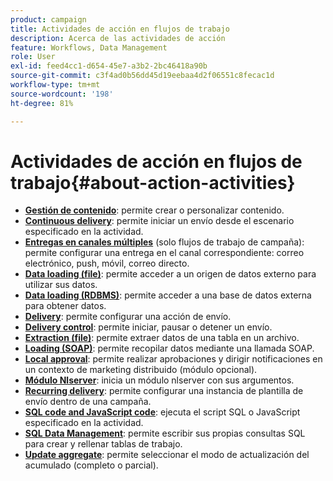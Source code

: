 ```yaml
---
product: campaign
title: Actividades de acción en flujos de trabajo
description: Acerca de las actividades de acción
feature: Workflows, Data Management
role: User
exl-id: feed4cc1-d654-45e7-a3b2-2bc46418a90b
source-git-commit: c3f4ad0b56dd45d19eebaa4d2f06551c8fecac1d
workflow-type: tm+mt
source-wordcount: '198'
ht-degree: 81%

---
```


# Actividades de acción en flujos de trabajo{#about-action-activities}

* **[Gestión de contenido](content-management.md)**: permite crear o personalizar contenido.
* **[Continuous delivery](continuous-delivery.md)**: permite iniciar un envío desde el escenario especificado en la actividad.
* **[Entregas en canales múltiples](cross-channel-deliveries.md)** (solo flujos de trabajo de campaña): permite configurar una entrega en el canal correspondiente: correo electrónico, push, móvil, correo directo.
* **[Data loading (file)](data-loading-rdbms.md)**: permite acceder a un origen de datos externo para utilizar sus datos.
* **[Data loading (RDBMS)](data-loading-rdbms.md)**: permite acceder a una base de datos externa para obtener datos.
* **[Delivery](delivery.md)**: permite configurar una acción de envío.
* **[Delivery control](delivery-control.md)**: permite iniciar, pausar o detener un envío.
* **[Extraction (file)](extraction-file.md)**: permite extraer datos de una tabla en un archivo.
* **[Loading (SOAP)](loading-soap.md)**: permite recopilar datos mediante una llamada SOAP.
* **[Local approval](local-approval.md)**: permite realizar aprobaciones y dirigir notificaciones en un contexto de marketing distribuido (módulo opcional).
* **[Módulo Nlserver](nlserver-module.md)**: inicia un módulo nlserver con sus argumentos.
* **[Recurring delivery](recurring-delivery.md)**: permite configurar una instancia de plantilla de envío dentro de una campaña.
* **[SQL code and JavaScript code](sql-code-and-javascript-code.md)**: ejecuta el script SQL o JavaScript especificado en la actividad.
* **[SQL Data Management](sql-data-management.md)**: permite escribir sus propias consultas SQL para crear y rellenar tablas de trabajo.
* **[Update aggregate](update-aggregate.md)**: permite seleccionar el modo de actualización del acumulado (completo o parcial).
